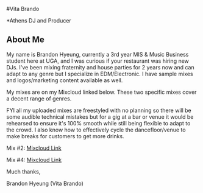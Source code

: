 #Vita Brando

*Athens DJ and Producer

## About Me

My name is Brandon Hyeung, currently a 3rd year MIS & Music Business student here at UGA, and I was curious if your restaurant was hiring new DJs. 
I've been mixing fraternity and house parties for 2 years now and can adapt to any genre but I specialize in EDM/Electronic.
I have sample mixes and logos/marketing content available as well. 

My mixes are on my Mixcloud linked below. These two specific mixes cover a decent range of genres.

FYI all my uploaded mixes are freestyled with no planning so there will be some audible technical mistakes but for a gig at a bar or venue it would be rehearsed to ensure it's 100% smooth while still being flexible to adapt to the crowd. I also know how to effectively cycle the dancefloor/venue to make breaks for customers to get more drinks.

Mix #2: [Mixcloud Link](https://www.mixcloud.com/vorter/late-night-loft-sessions-2-beech-mountain-weekend-hedges-promo-mix/)

Mix #4: [Mixcloud Link](https://www.mixcloud.com/vorter/late-night-loft-sessions-4-friday-the-13th/)

Much thanks,

Brandon Hyeung (Vita Brando)
